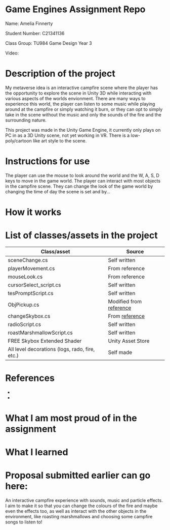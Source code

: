 # Game Engines Assignment Repo

Name: Amelia Finnerty

Student Number: C21341136

Class Group: TU984 Game Design Year 3

Video:

# Description of the project
My metaverse idea is an interactive campfire scene where the player has the opportunity to explore the scene in Unity 3D while interacting with various aspects of the worlds envionment. There are many ways to experience this world, the player can listen to some music while playing around at the campfire or simply watching it burn, or they can opt to simply take in the scene without the music and only the sounds of the fire and the surrounding nature.

This project was made in the Unity Game Engine, it currently only plays on PC in as a 3D Unity scene, not yet working in VR. There is a low-poly/cartoon like art style to the scene.

# Instructions for use
The player can use the mouse to look around the world and the W, A, S, D keys to move in the game world. The player can interact with most objects in the campfire scene. They can change the look of the game world by changing the time of day the scene is set and by...

# How it works


# List of classes/assets in the project

| Class/asset | Source |
|-----------|-----------|
| sceneChange.cs | Self written |
| playerMovement.cs | From reference |
| mouseLook.cs | From reference |
| cursorSelect_script.cs | Self written |
| tesPromptScript.cs | Self written |
| ObjPickup.cs | Modified from [reference](https://youtu.be/FnE4aS0dsE4?si=ire21gDw-Zz5evm2) |
| changeSkybox.cs | From [reference](https://www.youtube.com/watch?v=HAvHeIBVyvY) |
| radioScript.cs | Self written |
| roastMarshmallowScript.cs | Self written |
| FREE Skybox Extended Shader | Unity Asset Store |
| All level decorations (logs, rado, fire, etc.) | Self made |


# References
* 
* 

# What I am most proud of in the assignment


# What I learned


# Proposal submitted earlier can go here:
An interactive campfire experience with sounds, music and particle effects. I aim to make it so that you can change the colours of the fire and maybe even the effects too, as well as interact with the other objects in the environment, like roasting marshmallows and choosing some campfire songs to listen to!
